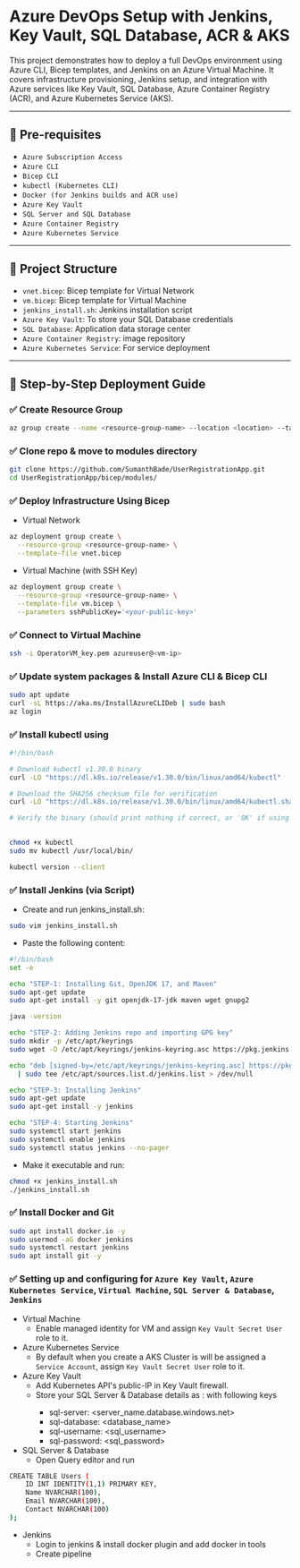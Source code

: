 # Azure DevOps Setup with Jenkins, Key Vault, SQL Database, ACR & AKS

This project demonstrates how to deploy a full DevOps environment using Azure CLI, Bicep templates, and Jenkins on an Azure Virtual Machine. It covers infrastructure provisioning, Jenkins setup, and integration with Azure services like Key Vault, SQL Database, Azure Container Registry (ACR), and Azure Kubernetes Service (AKS).

---

## 📁 Pre-requisites

- `Azure Subscription Access`
- `Azure CLI`
- `Bicep CLI`
- `kubectl (Kubernetes CLI)`
- `Docker (for Jenkins builds and ACR use)`
- `Azure Key Vault`
- `SQL Server and SQL Database`
- `Azure Container Registry`
- `Azure Kubernetes Service`

---

## 📁 Project Structure

- `vnet.bicep`: Bicep template for Virtual Network
- `vm.bicep`: Bicep template for Virtual Machine
- `jenkins_install.sh`: Jenkins installation script
- `Azure Key Vault`: To store your SQL Database credentials
- `SQL Database`: Application data storage center
- `Azure Container Registry`: image repository
- `Azure Kubernetes Service`: For service deployment

---

## 🚀 Step-by-Step Deployment Guide

### ✅ Create Resource Group

```bash
az group create --name <resource-group-name> --location <location> --tags <key>=<value>
```

### ✅ Clone repo & move to modules directory

```bash
git clone https://github.com/SumanthBade/UserRegistrationApp.git
cd UserRegistrationApp/bicep/modules/
```

### ✅ Deploy Infrastructure Using Bicep
- Virtual Network

```bash
az deployment group create \
  --resource-group <resource-group-name> \
  --template-file vnet.bicep
```

- Virtual Machine (with SSH Key)

```bash
az deployment group create \
  --resource-group <resource-group-name> \
  --template-file vm.bicep \
  --parameters sshPublicKey='<your-public-key>'
```

### ✅ Connect to Virtual Machine

```bash
ssh -i OperatorVM_key.pem azureuser@<vm-ip>
```

### ✅ Update system packages & Install Azure CLI & Bicep CLI

```bash
sudo apt update
curl -sL https://aka.ms/InstallAzureCLIDeb | sudo bash
az login
```

### ✅ Install kubectl using

```bash
#!/bin/bash

# Download kubectl v1.30.0 binary
curl -LO "https://dl.k8s.io/release/v1.30.0/bin/linux/amd64/kubectl"

# Download the SHA256 checksum file for verification
curl -LO "https://dl.k8s.io/release/v1.30.0/bin/linux/amd64/kubectl.sha256"

# Verify the binary (should print nothing if correct, or 'OK' if using sha256sum -c)
	

chmod +x kubectl
sudo mv kubectl /usr/local/bin/

kubectl version --client
```

### ✅ Install Jenkins (via Script)
- Create and run jenkins_install.sh:

```bash
sudo vim jenkins_install.sh
```
- Paste the following content:

```bash
#!/bin/bash
set -e

echo "STEP-1: Installing Git, OpenJDK 17, and Maven"
sudo apt-get update
sudo apt-get install -y git openjdk-17-jdk maven wget gnupg2

java -version

echo "STEP-2: Adding Jenkins repo and importing GPG key"
sudo mkdir -p /etc/apt/keyrings
sudo wget -O /etc/apt/keyrings/jenkins-keyring.asc https://pkg.jenkins.io/debian-stable/jenkins.io-2023.key

echo "deb [signed-by=/etc/apt/keyrings/jenkins-keyring.asc] https://pkg.jenkins.io/debian-stable binary/" \
  | sudo tee /etc/apt/sources.list.d/jenkins.list > /dev/null

echo "STEP-3: Installing Jenkins"
sudo apt-get update
sudo apt-get install -y jenkins

echo "STEP-4: Starting Jenkins"
sudo systemctl start jenkins
sudo systemctl enable jenkins
sudo systemctl status jenkins --no-pager
```
- Make it executable and run:
```bash
chmod +x jenkins_install.sh
./jenkins_install.sh
```

### ✅ Install Docker and Git

```bash
sudo apt install docker.io -y
sudo usermod -aG docker jenkins
sudo systemctl restart jenkins
sudo apt install git -y
```

### ✅ Setting up and configuring for `Azure Key Vault`, `Azure Kubernetes Service`, `Virtual Machine`, `SQL Server & Database`, `Jenkins`
- Virtual Machine
  - Enable managed identity for VM and assign `Key Vault Secret User` role to it.
- Azure Kubernetes Service
  - By default when you create a AKS Cluster is will be assigned a `Service Account`, assign `Key Vault Secret User` role to it.
- Azure Key Vault
  - Add Kubernetes API's public-IP in Key Vault firewall.
  - Store your SQL Server & Database details as <key>: <value> with following keys
    - sql-server: <server_name.database.windows.net>
    - sql-database: <database_name>
    - sql-username: <sql_username>
    - sql-password: <sql_password>
- SQL Server & Database
  - Open Query editor and run

```bash
CREATE TABLE Users (
    ID INT IDENTITY(1,1) PRIMARY KEY,
    Name NVARCHAR(100),
    Email NVARCHAR(100),
    Contact NVARCHAR(100)
);
```

- Jenkins
  - Login to jenkins & install docker plugin and add docker in tools
  - Create pipeline 





























